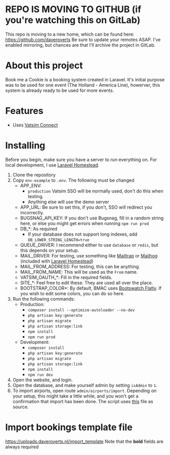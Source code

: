 # REPO IS MOVING TO GITHUB (if you're watching this on GitLab)
This repo is moving to a new home, which can be found here: https://github.com/daveroverts
Be sure to update your remotes ASAP. I've enabled mirroring, but chances are that I'll archive the project in GitLab.

# About this project
Book me a Cookie is a booking system created in Laravel. It's initial purpose was to be used for one event (The Holland - America Line), howerver, this system is already ready to be used for more events.

# Features
- Uses [Vatsim Connect](https://vatsimnetwork.github.io/documentation/connect)

# Installing
Before you begin, make sure you have a server to run everything on. For local development, I use [Laravel Homestead](https://laravel.com/docs/master/homestead).
1. Clone the repository
2. Copy ``env-example`` to ``.env``. The following must be changed
    - APP_ENV:
        - ``production`` Vatsim SSO will be normally used, don't do this when testing.
        - Anything else will use the demo server
    - APP_URL: Be sure to set this, if you don't, SSO will redirect you incorrectly.
    - BUGSNAG_API_KEY: If you don't use Bugsnag, fill in a random string here, or else you might get errors when running ``npm run prod``
    - DB_*: As required
        - If your database does not support long indexes, add ``DB_LOWER_STRING_LENGTH=true``
    - QUEUE_DRIVER: I recommend either to use ``database`` or ``redis``, but this depends on your setup.
    - MAIL_DRIVER: For testing, use something like [Mailtrap](https://mailtrap.io/) or [Mailhog](https://github.com/mailhog/MailHog) (included with [Laravel Homestead](https://laravel.com/docs/master/homestead))
    - MAIL_FROM_ADDRESS: For testing, this can be anything.
    - MAIL_FROM_NAME: This will be used as the ``From`` name.
    - VATSIM_OAUTH_*: Fill in the required fields.
    - SITE_*: Feel free to edit these. They are used all over the place.
    - BOOTSTRAP_COLOR*: By default, BMAC uses [Bootswatch Flatly](https://bootswatch.com/flatly/). If you wish to edit some colors, you can do so here.
3. Run the following commands: 
    - Production:
        - ``composer install --optimize-autoloader --no-dev``
        - ``php artisan key:generate``
        - ``php artisan migrate``
        - ``php artisan storage:link``
        - ``npm install``
        - ``npm run prod``
    - Development:
        - ``composer install``
        - ``php artisan key:generate``
        - ``php artisan migrate``
        - ``php artisan storage:link``
        - ``npm install``
        - ``npm run dev``
4. Open the website, and login.
5. Open the database, and make yourself admin by setting ``isAdmin`` to ``1``.
6. To import airports, open route ``admin/airports/import``. Depending on your setup, this might take a little while, and you won't get a confirmation that import has been done. The script uses [this](https://github.com/jpatokal/openflights/blob/master/data/airports.dat) file as source.

# Import bookings template file
https://uploads.daveroverts.nl/import_template
Note that the **bold** fields are always required
